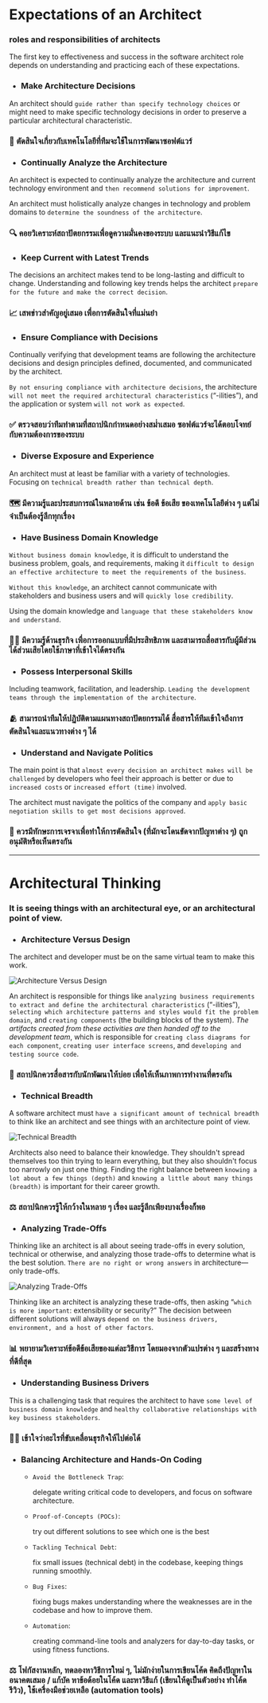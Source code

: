 # Expectations of an Architect
### roles and responsibilities of architects
The first key to effectiveness and success in the software architect role depends on understanding and practicing each of these expectations.

- ### Make Architecture Decisions
An architect should `guide rather than specify technology choices` or might need to make specific technology decisions in order to preserve a particular architectural characteristic.
### 🤔 ตัดสินใจเกี่ยวกับเทคโนโลยีที่ทีมจะใช้ในการพัฒนาซอฟต์แวร์

- ### Continually Analyze the Architecture
An architect is expected to continually analyze the architecture and current technology environment and `then recommend solutions for improvement`.

An architect must holistically analyze changes in technology and problem domains to `determine the soundness of the architecture`. 
### 🔍 คอยวิเคราะห์สถาปัตยกรรมเพื่อดูความมั่นคงของระบบ และแนะนำวิธีแก้ไข

- ### Keep Current with Latest Trends
The decisions an architect makes tend to be long-lasting and difficult to change. Understanding and following key trends helps the architect `prepare for the future and make the correct decision`.
### 📈 เสพข่าวสำคัญอยู่เสมอ เพื่อการตัดสินใจที่แม่นยำ

- ### Ensure Compliance with Decisions
Continually verifying that development teams are following the architecture decisions and design principles defined, documented, and communicated by the architect.

`By not ensuring compliance with architecture decisions`, the architecture `will not meet the required architectural characteristics` (“-ilities”), and the application or system `will not work as expected`.
### ✅ ตรวจสอบว่าทีมทำตามที่สถาปนิกกำหนดอย่างสมํ่าเสมอ ซอฟต์แวร์จะได้ตอบโจทย์กับความต้องการของระบบ

- ### Diverse Exposure and Experience
An architect must at least be familiar with a variety of technologies. Focusing on `technical breadth rather than technical depth`.
### 🗺️ มีความรู้และประสบการณ์ในหลายด้าน เช่น ข้อดี ข้อเสีย ของเทคโนโลยีต่าง ๆ แต่ไม่จำเป็นต้องรู้ลึกทุกเรื่อง

- ### Have Business Domain Knowledge
`Without business domain knowledge`, it is difficult to understand the business problem, goals, and requirements, making it `difficult to design an effective architecture to meet the requirements of the business`.

`Without this knowledge`, an architect cannot communicate with stakeholders and business users and will `quickly lose credibility`. 

Using the domain knowledge and `language that these stakeholders know and understand`.
### 👨‍💼 มีความรู้ด้านธุรกิจ เพื่อการออกแบบที่มีประสิทธิภาพ และสามารถสื่อสารกับผู้มีส่วนได้ส่วนเสียโดยใช้ภาษาที่เข้าใจได้ตรงกัน

- ### Possess Interpersonal Skills
Including teamwork, facilitation, and leadership. `Leading the development teams through the implementation of the architecture`.
### 🫂 สามารถนำทีมให้ปฏิบัติตามแผนทางสถาปัตยกรรมได้ สื่อสารให้ทีมเข้าใจถึงการตัดสินใจและแนวทางต่าง ๆ ได้

- ### Understand and Navigate Politics
The main point is that `almost every decision an architect makes will be challenged` by developers who feel their approach is better or due to `increased costs` or `increased effort (time)` involved.

The architect must navigate the politics of the company and `apply basic negotiation skills to get most decisions approved`.
### 🤌 ควรมีทักษะการเจรจาเพื่อทำให้การตัดสินใจ (ที่มักจะโดนขัดจากปัญหาต่าง ๆ) ถูกอนุมัติหรือเห็นตรงกัน

---

# Architectural Thinking
### It is seeing things with an architectural eye, or an architectural point of view. 

- ### Architecture Versus Design
The architect and developer must be on the same virtual team to make this work.

![Architecture Versus Design](images/arch-vs-design.png)

An architect is responsible for things like `analyzing business requirements to extract and define the architectural characteristics` (“-ilities”), `selecting which architecture patterns and styles would fit the problem domain`, and `creating components` (the building blocks of the system). _The artifacts created from these activities are then handed off to the development team_, which is responsible for `creating class diagrams for each component`, `creating user interface screens`, and `developing and testing source code`.

### 👬 สถาปนิกควรสื่อสารกับนักพัฒนาให้บ่อย เพื่อให้เห็นภาพการทำงานที่ตรงกัน

- ### Technical Breadth
A software architect must `have a significant amount of technical breadth` to think like an architect and see things with an architecture point of view.

![Technical Breadth](images/knowledge-pyramid.png)

Architects also need to balance their knowledge. They shouldn't spread themselves too thin trying to learn everything, but they also shouldn't focus too narrowly on just one thing. Finding the right balance between `knowing a lot about a few things (depth)` and `knowing a little about many things (breadth)` is important for their career growth.

### ⚖️ สถาปนิกควรรู้ให้กว้างในหลาย ๆ เรื่อง และรู้ลึกเพียงบางเรื่องก็พอ

- ### Analyzing Trade-Offs
Thinking like an architect is all about seeing trade-offs in every solution, technical or otherwise, and analyzing those trade-offs to determine what is the best solution. `There are no right or wrong answers` in architecture—only trade-offs.

![Analyzing Trade-Offs](images/topic-pros-cons.png)

Thinking like an architect is analyzing these trade-offs, then asking “`which is more important`: extensibility or security?” The decision between different solutions will always `depend on the business drivers, environment, and a host of other factors`.

### 📊 พยายามวิเคราะห์ข้อดีข้อเสียของแต่ละวิธีการ โดยมองจากตัวแปรต่าง ๆ และสร้างทางที่ดีที่สุด

- ### Understanding Business Drivers
This is a challenging task that requires the architect to have `some level of business domain knowledge` and `healthy collaborative relationships with key business stakeholders`.

### 👨‍💼 เข้าใจว่าอะไรที่ขับเคลื่อนธุรกิจให้ไปต่อได้

- ### Balancing Architecture and Hands-On Coding
  - `Avoid the Bottleneck Trap`:
    
    delegate writing critical code to developers, and focus on software architecture.
    
  - `Proof-of-Concepts (POCs)`:
    
    try out different solutions to see which one is the best
    
  - `Tackling Technical Debt`:
    
    fix small issues (technical debt) in the codebase, keeping things running smoothly.
    
  - `Bug Fixes`:
    
    fixing bugs makes understanding where the weaknesses are in the codebase and how to improve them.
    
  - `Automation`:
    
    creating command-line tools and analyzers for day-to-day tasks, or using fitness functions.

### ⚖️ โฟกัสงานหลัก, ทดลองหาวิธีการใหม่ ๆ, ไม่มักง่ายในการเขียนโค้ด คิดถึงปัญหาในอนาคตเสมอ / แก้บัค หาข้อด้อยในโค้ด และหาวิธีแก้ (เขียนให้ดูเป็นตัวอย่าง ทำโค้ดรีวิว), ใช้เครื่องมือช่วยเหลือ (automation tools)
